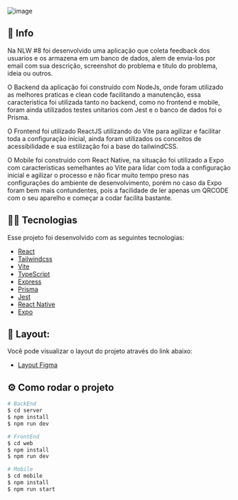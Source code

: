 ![image](https://user-images.githubusercontent.com/71537090/167278997-56d6c6a9-e477-4910-b512-23feb2fff54f.png)

## 🚀 Info

Na NLW #8 foi desenvolvido uma aplicação que coleta feedback dos usuarios e os armazena em um banco de dados, alem de envia-los por email com sua descrição, screenshot do problema e titulo do problema, ideia ou outros.

O Backend da aplicação foi construído com NodeJs, onde foram utilizado as melhores praticas e clean code facilitando a manutenção, essa caracteristica foi utilizada tanto no backend, como no frontend e mobile, foram ainda utilizados testes unitarios com Jest e o banco de dados foi o Prisma.

O Frontend foi utilizado ReactJS utilizando do Vite para agilizar e facilitar toda a configuração inicial, ainda foram utilizados os conceitos de acessibilidade e sua estilização foi a base do tailwindCSS.

O Mobile foi construído com React Native, na situação foi utilizado a Expo com caracteristicas semelhantes ao Vite para lidar com toda a configuração inicial e agilizar o processo e não ficar muito tempo preso nas configurações do ambiente de desenvolvimento, porém no caso da Expo foram bem mais contundentes, pois a facilidade de ler apenas um QRCODE com o seu aparelho e começar a codar facilita bastante.


## 👨‍💻 Tecnologias

Esse projeto foi desenvolvido com as seguintes tecnologias:

- [React](https://reactjs.org)
- [Tailwindcss](https://tailwindcss.com)
- [Vite](https://vitejs.dev)
- [TypeScript](https://www.typescriptlang.org)
- [Express](https://expressjs.com/pt-br)
- [Prisma](https://www.prisma.io)
- [Jest](https://jestjs.io)
- [React Native](https://reactnative.dev/)
- [Expo](https://expo.dev/)

## 🔖 Layout:

Você pode visualizar o layout do projeto através do link abaixo:

- [Layout Figma](https://www.figma.com/community/file/1102912516166573468/Feedback-Widget)

## ⚙️ Como rodar o projeto

```sh
# BackEnd
$ cd server
$ npm install
$ npm run dev
```

```sh
# FrontEnd
$ cd web
$ npm install
$ npm run dev
```

```sh
# Mobile
$ cd mobile
$ npm install
$ npm run start

```
